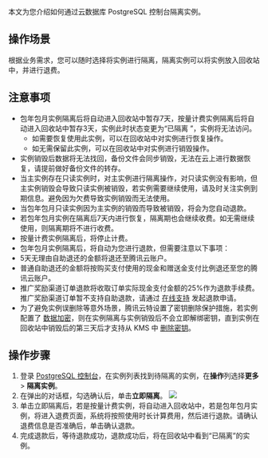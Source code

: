 本文为您介绍如何通过云数据库 PostgreSQL 控制台隔离实例。

## 操作场景
根据业务需求，您可以随时选择将实例进行隔离，隔离实例可以将实例放入回收站中，并进行退费。

## 注意事项
- 包年包月实例隔离后将自动进入回收站中暂存7天，按量计费实例隔离后将自动进入回收站中暂存3天，实例此时状态变更为“已隔离	”，实例将无法访问。
  - 如需要恢复使用此实例，可以在回收站中对实例进行恢复操作。
  - 如无需保留此实例，可以在回收站中对实例进行销毁操作。
- 实例销毁后数据将无法找回，备份文件会同步销毁，无法在云上进行数据恢复，请提前做好备份文件的转存。
- 当主实例存在只读实例时，对主实例进行隔离操作，对只读实例没有影响，但主实例销毁会导致只读实例被销毁，若实例需要继续使用，请及时关注实例到期信息。避免因为欠费导致实例销毁而无法使用。
- 当包年包月只读实例因为主实例的销毁而导致被销毁，将会为您自动退款。
- 若包年包月实例在隔离后7天内进行恢复，隔离期也会继续收费。如无需继续使用，则隔离期将不进行收费。
- 按量计费实例隔离后，将停止计费。
- 包年包月实例隔离后，将自动为您进行退款，但需要注意以下事项：
 - 5天无理由自助退还的金额将退还至腾讯云账户。
 - 普通自助退还的金额将按购买支付使用的现金和赠送金支付比例退还至您的腾讯云账户。
 - 推广奖励渠道订单退款将收取订单实际现金支付金额的25%作为退款手续费。 推广奖励渠道订单暂不支持自助退款，请通过 [在线支持](https://cloud.tencent.com/online-service?from=connect-us) 发起退款申请。
- 为了避免实例误删除等意外场景，腾讯云特设置了密钥删除保护措施，若实例配置了 [数据加密](https://cloud.tencent.com/document/product/409/71748)，则在实例隔离与实例销毁后不会立即解绑密钥，直到实例在回收站中销毁后的第三天后才支持从 KMS 中 [删除密钥](https://cloud.tencent.com/document/product/573/38404)。

## 操作步骤
1. 登录 [PostgreSQL 控制台](https://console.cloud.tencent.com/postgres)，在实例列表找到待隔离的实例，在**操作**列选择**更多** > **隔离实例**。
2. 在弹出的对话框，勾选确认后，单击**立即隔离**。
![](https://qcloudimg.tencent-cloud.cn/raw/00fb6b1beb6e1817724f87af64934cb8.png)
3. 单击立即隔离后，若是按量计费实例，将自动进入回收站中，若是包年包月实例，将进入退费页面，系统将按照使用时长计算费用，然后进行退款。请确认退费信息是否准确后，单击确认退款。
4. 完成退款后，等待退款成功，退款成功后，将在回收站中看到“已隔离”的实例。
